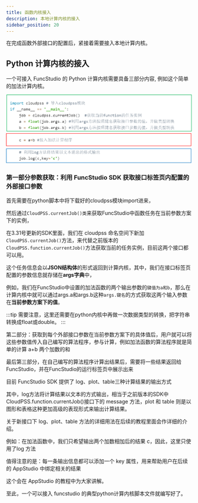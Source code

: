 ```yaml
---
title: 函数内核接入
description: 本地计算内核的接入
sidebar_position: 20
---
```



在完成函数外部接口的配置后，紧接着需要接入本地计算内核。


## Python 计算内核的接入

一个可接入 FuncStudio 的 Python 计算内核需要具备三部分内容, 例如这个简单的加法计算内核。

![简单的加法计算内核](./简单的加法计算内核.png "简单的加法计算内核")

### 第一部分参数获取：利用 FuncStudio SDK 获取接口标签页内配置的外部接口参数

首先需要在python脚本中将下载好的cloudpss模块import进来，

然后通过`CloudPSS.currentJob()类`来获取FuncStudio中函数任务在当前参数方案下的实例，

在3.31号更新的SDK里面，我们在 cloudpss 命名空间下新加 `CloudPSS.currentJob()`方法，来代替之前版本的`CloudPSS.function.currentJob()`方法获取当前的任务实例，目前这两个接口都可以用。

这个任务信息会以**JSON结构体**的形式返回到计算内核，其中，我们在接口标签页配置的参数信息就存储在**args字典**中，

例如，我们在FuncStudio中设置的加法函数的两个输出参数的`键值为a和b`，那么在计算内核中就可以通过args.a和args.b这种`args.键名`的方式获取这两个输入参数在**当前参数方案下的值**。

:::tip
需要注意，这里还需要在python内核中再做一次数据类型的转换，把字符串转换成float或double。
::: 

第二部分：获取到每个外部接口参数在当前参数方案下的具体值后，用户就可以将这些参数值传入自己编写的算法程序，参与计算，例如加法函数的算法程序就是简单的计算 a+b 两个加数的和

最后第三部分，在自己编写的算法程序计算出结果后，需要将一些结果返回给 FuncStudio，并在FuncStudio的运行标签页中展示出来

目前 FuncStudio SDK 提供了 log、plot、table三种计算结果的输出方式

其中，log方法将计算结果以文本的方式输出，相当于之前版本的SDK中 CloudPSS.function.currentJob()接口下的 message 方法，plot 和 table 则是以图形和表格这种更加高级的表现形式来输出计算结果。

关于新接口下 log、plot、table 方法的详细用法在后续的教程里面会作详细的介绍。

例如：在加法函数中，我们只希望输出两个加数相加后的结果 c，因此，这里只使用了log 方法

值得注意的是：每一条输出信息都可以添加一个 key 属性，用来帮助用户在后续的 AppStudio 中绑定相关的结果

这个会在 AppStudio 的教程中为大家讲解。

至此，一个可以接入 funcstudio 的典型python计算内核脚本文件就编写好了。


